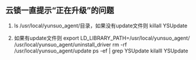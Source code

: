 ## 云锁一直提示“正在升级”的问题

1.  ls /usr/local/yunsuo_agent/目录，如果没有update文件则
 killall YSUpdate

2.  如果有update文件则
 export LD_LIBRARY_PATH=/usr/local/yunsuo_agent/
 /usr/local/yunsuo_agent/uninstall_driver
 rm -rf /usr/local/yunsuo_agent/update
 ps -ef | grep YSUpdate
 kilalll YSUpdate